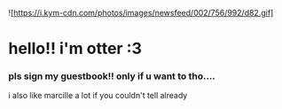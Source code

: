 ![https://i.kym-cdn.com/photos/images/newsfeed/002/756/992/d82.gif]
# hello!! i'm otter :3
### pls sign my guestbook!! only if u want to tho....
i also like marcille a lot if you couldn't tell already
